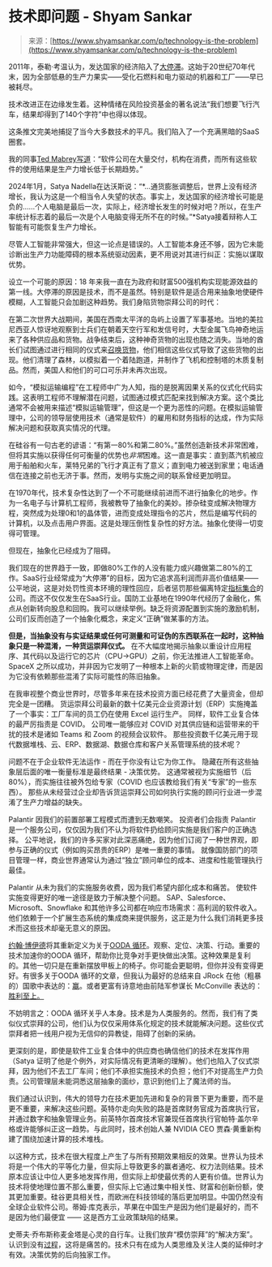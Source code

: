<!--yml

分类：未分类

日期：2024-05-27 14:32:29

-->

# 技术即问题 - Shyam Sankar

> 来源：[https://www.shyamsankar.com/p/technology-is-the-problem](https://www.shyamsankar.com/p/technology-is-the-problem)

2011年，泰勒·考温认为，发达国家的经济陷入了[大停滞](https://www.amazon.com/Great-Stagnation-Low-Hanging-Eventually-eSpecial-ebook/dp/B004H0M8QS)。这始于20世纪70年代末，因为全部低悬的生产力果实——受化石燃料和电力驱动的机器和工厂——早已被耗尽。

技术改进正在边缘发生着。这种情绪在风险投资基金的著名说法“我们想要飞行汽车，结果却得到了140个字符”中也得以体现。

这条推文完美地捕捉了当今大多数技术的平凡。我们陷入了一个充满黑暗的SaaS圈套。

我的同事[Ted Mabrey写道](https://tedmabrey.substack.com/p/why-did-software-eat-the-world-but)：“软件公司在大量交付，机构在消费，而所有这些软件的使用结果是生产力增长低于长期趋势。”

2024年1月，Satya Nadella在达沃斯说：“*...通货膨胀调整后，世界上没有经济增长，我认为这是一个相当令人失望的状态。事实上，发达国家的经济增长可能是负的……个人电脑是最后一次，实际上，经济增长发生的时候对吧？所以，在生产率统计标志着的最后一次是个人电脑变得无所不在的时候。”*Satya接着辩称人工智能有可能恢复生产力增长。

尽管人工智能非常强大，但这一论点是错误的。人工智能本身还不够，因为它未能诊断出生产力功能障碍的根本系统驱动因素，更不用说对其进行纠正：实施以谋取优势。

设立一个可能的原因：18 年来我一直在为政府和财富500强机构实现能源效益的第一线。大停滞的原因是技术，而不是虽然。特别是软件是适合用来抽象地使硬件模糊，人工智能只会加剧这种趋势。我们身陷货物崇拜公司的时代：

在第二次世界大战期间，美国在西南太平洋的岛屿上设置了军事基地。当地的美拉尼西亚人惊讶地观察到士兵们在朝着天空行军和发信号时，大型金属飞鸟神奇地运来了各种供应品和货物。战争结束后，这种神奇货物的出现也随之消失。当地的酋长们试图通过进行相同的仪式来[召唤货物](https://www.sapiens.org/culture/cargo-cult-rituals/)，他们相信这些仪式导致了这些货物的出现。他们清理了森林，以模拟着一个着陆跑道，并制作了飞机和控制塔的木质复制品。然而，美国人和他们的可口可乐并未再次出现。

如今，“模拟运输编程”在工程师中广为人知，指的是脱离因果关系的仪式化代码实践。这表明工程师不理解潜在问题，试图通过模式匹配来找到解决方案。这个类比通常不会被用来描述“模拟运输管理”，但这是一个更为恶性的问题。在模拟运输管理中，公司的领导层使用技术（通常是软件）的雇用和财务指标的达成，作为实际解决问题和获取真实情况的代理。

在硅谷有一句古老的谚语：“有第一80%和第二80%。”虽然创造新技术非常困难，但将其实施以获得任何可衡量的优势也*非常*困难。这一直是事实：直到蒸汽机被应用于船舶和火车，莱特兄弟的飞行才真正有了意义；直到电力被送到家里；电话通信在连接之前也无济于事。然而，发明与实施之间的联系曾经更加明显。

在1970年代，技术复杂性达到了一个不可能继续前进而不进行抽象化的地步。作为一名电子与计算机工程师，我被教导了抽象化的美妙。掺杂硅变成解决物理方程，突然成为处理0和1的晶体管，进而变成处理指令的芯片，然后是编写代码的计算机，以及点击用户界面。这是处理压倒性复杂性的好方法。抽象化使得一切变得可管理。

但现在，抽象化已经成为了阻碍。

我们现在的世界趋于一致，即做80%工作的人没有能力或兴趣做第二80%的工作。SaaS行业经常成为“大停滞”的目标，因为它追求高利润而非高价值结果——公平地说，这是对处罚性资本环境的理性回应，后者惩罚那些偏离特定[指标集合](https://sacks.substack.com/p/the-saas-metrics-that-matter)的公司。而这不仅仅发生在SaaS行业。国防工业基地在1990年代经历了金融化，焦点从创新转向股息和回购。我可以继续举例。缺乏将资源配置到实施的激励机制，公司们反而创造了一个抽象化概念，来定义“正确”做某事的方法。

**但是，当抽象没有与实证结果或任何可测量和可证伪的东西联系在一起时，这种抽象只是一种混淆，一种货运崇拜仪式。** 在不大幅度地揭示抽象以重设计应用程序、其代码以及运行它的芯片（CPU→GPU）之前，你无法推进人工智能革命。 SpaceX 之所以成功，并非因为它发明了一种根本上新的火箭或物理定律，而是因为它没有依赖那些混淆了实际可能性的陈旧抽象。

在我审视整个商业世界时，尽管多年来在技术投资方面已经花费了大量资金，但却完全是一团糟。 货运崇拜公司最新的数十亿美元企业资源计划（ERP）实施掩盖了一个事实：工厂车间的员工仍在使用 Excel 运行生产。 同样，软件工业复合体的最严厉指责是 COVID。 公司唯一能够应对 COVID 对其供应链和运营带来的干扰的技术是诸如 Teams 和 Zoom 的视频会议软件。 那些投资数千亿美元用于现代数据堆栈、云、ERP、数据湖、数据仓库和客户关系管理系统的技术呢？

问题不在于企业软件无法运作 - 而在于你没有让它为你工作。 隐藏在所有这些抽象层后面的唯一衡量标准是最终结果 - 决策优势。 这通常被视为实施细节（后80%），而实施往往被外包给专家（COVID 也应该教给我们有关“专家”的一些东西）。 那些从未经营过企业却告诉货运崇拜公司如何执行实施的顾问行业进一步混淆了生产力增益的缺失。

Palantir 因我们的前置部署工程模式而遭到无数嘲笑。 投资者们会指责 Palantir 是一个服务公司，仅仅因为我们不认为将软件扔给顾问实施是我们客户的正确选择。 公平地说，我们的许多买家对此深恶痛绝，因为他们订阅了一种世界观，即参与正确的仪式（例如购买昂贵的ERP）是唯一重要的事情。 就像国防部门的项目管理一样，商业世界通常认为通过“独立”顾问单位的成本、进度和性能管理执行最佳。

Palantir 从未为我们的实施服务收费，因为我们希望内部化成本和痛苦。 使软件实施变得更好的唯一途径是致力于解决整个问题。 SAP、Salesforce、Microsoft、Snowflake 和其他许多公司都在响应市场需求：高利润的软件收入。 他们依赖于一个扩展生态系统的集成商来提供服务，这正是为什么我们消耗更多技术而这些技术却毫无意义的原因。

[约翰·博伊德](https://www.amazon.com/Boyd-Fighter-Pilot-Who-Changed/dp/0316796883)将其重新定义为关于[OODA 循环](https://fs.blog/ooda-loop/)。观察、定位、决策、行动。重要的技术加速你的OODA 循环，帮助你比竞争对手更快做出决策。这种效果是复利的。其他一切只是在重新摆放甲板上的椅子。你可能会更聪明，但你并没有变得更好。有很多关于OODA 循环的文章，但我认为最好的总结来自 JRock 在他（粗暴的）国歌中表达的：[赢](https://www.youtube.com/watch?v=JrO46CJd9ns&t=31s)。或者更富有诗意地由前陆军参谋长 McConville 表达的：[胜利至上。](https://www.army.mil/article/225605/40th_chief_of_staff_of_the_army_initial_message_to_the_army_team)

不妨明言之：OODA 循环关乎人本身。技术是为人类服务的。然而，我们有了类似仪式崇拜的公司，他们认为仅仅采用体系化规定的技术就能解决问题。这些仪式崇拜者把一线用户视为无信仰的异教徒，阻碍了创新的采纳。

更深刻的是，即使是软件工业复合体中的供应商也确信他们的技术在发挥作用（Satya 证明了他是个例外，对实际情况有更清晰的理解）。他们也陷入了仪式崇拜，因为他们不去工厂车间；他们不承担实施技术的负担；他们不对提高生产力负责。公司管理层未能洞悉这层抽象的面纱，意识到他们上了魔法师的当。

我们通过认识到，伟大的领导力在技术更加先进和复杂的背景下更为重要，而不是更不重要，来解决这些问题。英特尔走向失败的路是首席财务官成为首席执行官，并通过数字和抽象管理业务。前英特尔首席技术官兼现任首席执行官帕特·盖尔辛格或许能够纠正这一趋势。与此同时，技术创始人兼 NVIDIA CEO 贾森·黄重新构建了围绕加速计算的技术堆栈。

以这种方式，技术在很大程度上产生了与所有预期效果相反的效果。世界认为技术将是一个伟大的平等化力量，但实际上导致更多的赢者通吃、权力法则结果。技术原本应该让中位人更多地发挥作用，但实际上却使最优秀的人更有价值。世界认为技术将使地理位置不那么重要，但实际上它通过集中相关性、财富和创新份额，使其更加重要。硅谷更具相关性，而欧洲在科技领域的落后更加明显。中国仍然没有全球企业软件公司。蒂姆·库克表示，苹果在中国生产是因为他们是最好的，而不是因为他们最便宜 —— 这是西方工业政策缺陷的结果。

史蒂夫·乔布斯称麦金塔是心灵的自行车。让我们放弃“模仿崇拜”的“解决方案”。认识到没有[过程](https://www.shyamsankar.com/p/there-is-no-process-it-will-be-painful)，这将是痛苦的。技术只有在成为人类思维及关注人类的延伸时才有效。决策优势的后向独家工作。
